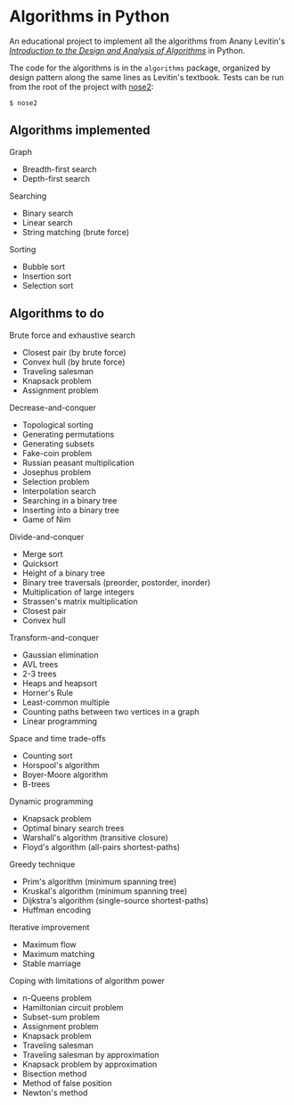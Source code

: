 # Algorithms in Python
An educational project to implement all the algorithms from Anany Levitin's *[Introduction to the Design and Analysis of Algorithms](https://www.amazon.com/Introduction-Design-Analysis-Algorithms-3rd/dp/0132316811)* in Python.

The code for the algorithms is in the `algorithms` package, organized by design pattern along the same lines as Levitin's textbook. Tests can be run from the root of the project with [nose2](https://nose2.readthedocs.io/en/latest/):

```shell
$ nose2
```

## Algorithms implemented
Graph
- Breadth-first search
- Depth-first search

Searching
- Binary search
- Linear search
- String matching (brute force)

Sorting
- Bubble sort
- Insertion sort
- Selection sort

## Algorithms to do
Brute force and exhaustive search
- Closest pair (by brute force)
- Convex hull (by brute force)
- Traveling salesman
- Knapsack problem
- Assignment problem

Decrease-and-conquer
- Topological sorting
- Generating permutations
- Generating subsets
- Fake-coin problem
- Russian peasant multiplication
- Josephus problem
- Selection problem
- Interpolation search
- Searching in a binary tree
- Inserting into a binary tree
- Game of Nim

Divide-and-conquer
- Merge sort
- Quicksort
- Height of a binary tree
- Binary tree traversals (preorder, postorder, inorder)
- Multiplication of large integers
- Strassen's matrix multiplication
- Closest pair
- Convex hull

Transform-and-conquer
- Gaussian elimination
- AVL trees
- 2-3 trees
- Heaps and heapsort
- Horner's Rule
- Least-common multiple
- Counting paths between two vertices in a graph
- Linear programming

Space and time trade-offs
- Counting sort
- Horspool's algorithm
- Boyer-Moore algorithm
- B-trees

Dynamic programming
- Knapsack problem
- Optimal binary search trees
- Warshall's algorithm (transitive closure)
- Floyd's algorithm (all-pairs shortest-paths)

Greedy technique
- Prim's algorithm (minimum spanning tree)
- Kruskal's algorithm (minimum spanning tree)
- Dijkstra's algorithm (single-source shortest-paths)
- Huffman encoding

Iterative improvement
- Maximum flow
- Maximum matching
- Stable marriage

Coping with limitations of algorithm power
- n-Queens problem
- Hamiltonian circuit problem
- Subset-sum problem
- Assignment problem
- Knapsack problem
- Traveling salesman
- Traveling salesman by approximation
- Knapsack problem by approximation
- Bisection method
- Method of false position
- Newton's method
